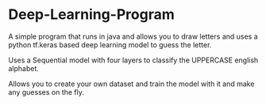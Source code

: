 # Deep-Learning-Program
A simple program that runs in java and allows you to draw letters and uses a python tf.keras based deep learning model to guess the letter.

Uses a Sequential model with four layers to classify the UPPERCASE english alphabet.

Allows you to create your own dataset and train the model with it and make any guesses on the fly.
